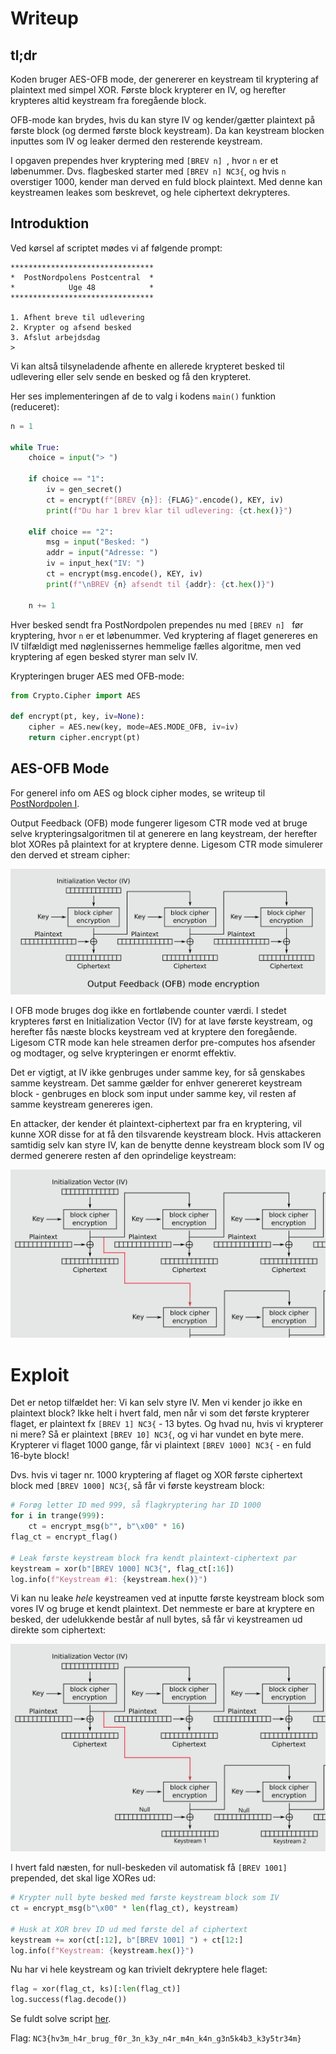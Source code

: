 # Writeup

## tl;dr

Koden bruger AES-OFB mode, der genererer en keystream til kryptering af plaintext med simpel XOR.
Første block krypterer en IV, og herefter krypteres altid keystream fra foregående block.

OFB-mode kan brydes, hvis du kan styre IV og kender/gætter plaintext på første block (og dermed første block keystream).
Da kan keystream blocken inputtes som IV og leaker dermed den resterende keystream.

I opgaven prependes hver kryptering med `[BREV n] `, hvor `n` er et løbenummer.
Dvs. flagbesked starter med `[BREV n] NC3{`, og hvis `n` overstiger 1000, kender man derved en fuld block plaintext.
Med denne kan keystreamen leakes som beskrevet, og hele ciphertext dekrypteres.

## Introduktion

Ved kørsel af scriptet mødes vi af følgende prompt:

```text
********************************
*  PostNordpolens Postcentral  *
*            Uge 48            *
********************************

1. Afhent breve til udlevering
2. Krypter og afsend besked
3. Afslut arbejdsdag
>
```

Vi kan altså tilsyneladende afhente en allerede krypteret besked til udlevering eller selv sende en besked og få den krypteret.

Her ses implementeringen af de to valg i kodens `main()` funktion (reduceret):

```py
n = 1

while True:
    choice = input("> ")

    if choice == "1":
        iv = gen_secret()
        ct = encrypt(f"[BREV {n}]: {FLAG}".encode(), KEY, iv)
        print(f"Du har 1 brev klar til udlevering: {ct.hex()}")

    elif choice == "2":
        msg = input("Besked: ")
        addr = input("Adresse: ")
        iv = input_hex("IV: ")
        ct = encrypt(msg.encode(), KEY, iv)
        print(f"\nBREV {n} afsendt til {addr}: {ct.hex()}")

    n += 1
```

Hver besked sendt fra PostNordpolen prependes nu med `[BREV n] ` før kryptering, hvor `n` er et løbenummer.
Ved kryptering af flaget genereres en IV tilfældigt med nøglenissernes hemmelige fælles algoritme, men ved kryptering af egen besked styrer man selv IV.

Krypteringen bruger AES med OFB-mode:

```py
from Crypto.Cipher import AES

def encrypt(pt, key, iv=None):
    cipher = AES.new(key, mode=AES.MODE_OFB, iv=iv)
    return cipher.encrypt(pt)
```

## AES-OFB Mode

For generel info om AES og block cipher modes, se writeup til [PostNordpolen I](../../postnordpolen-1-ctr/writeup/).

Output Feedback (OFB) mode fungerer ligesom CTR mode ved at bruge selve krypteringsalgoritmen til at generere en lang keystream, der herefter blot XORes på plaintext for at kryptere denne. Ligesom CTR mode simulerer den derved et stream cipher:

![AES output feedback mode encryption diagram](img/ofb-mode.png)

I OFB mode bruges dog ikke en fortløbende counter værdi. I stedet krypteres først en Initialization Vector (IV) for at lave første keystream, og herefter fås næste blocks keystream ved at kryptere den foregående. Ligesom CTR mode kan hele streamen derfor pre-computes hos afsender og modtager, og selve krypteringen er enormt effektiv.

Det er vigtigt, at IV ikke genbruges under samme key, for så genskabes samme keystream.
Det samme gælder for enhver genereret keystream block - genbruges en block som input under samme key, vil resten af samme keystream genereres igen.

En attacker, der kender ét plaintext-ciphertext par fra en kryptering, vil kunne XOR disse for at få den tilsvarende keystream block.
Hvis attackeren samtidig selv kan styre IV, kan de benytte denne keystream block som IV og dermed generere resten af den oprindelige keystream:

![AES chosen IV attack](img/ofb-reuse.png)

# Exploit

Det er netop tilfældet her: Vi kan selv styre IV. Men vi kender jo ikke en plaintext block?
Ikke helt i hvert fald, men når vi som det første krypterer flaget, er plaintext fx `[BREV 1] NC3{` - 13 bytes.
Og hvad nu, hvis vi krypterer ni mere? Så er plaintext `[BREV 10] NC3{`, og vi har vundet en byte mere.
Krypterer vi flaget 1000 gange, får vi plaintext `[BREV 1000] NC3{` - en fuld 16-byte block!

Dvs. hvis vi tager nr. 1000 kryptering af flaget og XOR første ciphertext block med `[BREV 1000] NC3{`, så får vi første keystream block:

```py
# Forøg letter ID med 999, så flagkryptering har ID 1000
for i in trange(999):
    ct = encrypt_msg(b"", b"\x00" * 16)
flag_ct = encrypt_flag()

# Leak første keystream block fra kendt plaintext-ciphertext par
keystream = xor(b"[BREV 1000] NC3{", flag_ct[:16])
log.info(f"Keystream #1: {keystream.hex()}")
```

Vi kan nu leake *hele* keystreamen ved at inputte første keystream block som vores IV og bruge et kendt plaintext.
Det nemmeste er bare at kryptere en besked, der udelukkende består af null bytes, så får vi keystreamen ud direkte som ciphertext:

![AES keystream leak](img/ofb-attack.png)

I hvert fald næsten, for null-beskeden vil automatisk få `[BREV 1001] ` prepended, det skal lige XORes ud:

```py
# Krypter null byte besked med første keystream block som IV
ct = encrypt_msg(b"\x00" * len(flag_ct), keystream)

# Husk at XOR brev ID ud med første del af ciphertext
keystream += xor(ct[:12], b"[BREV 1001] ") + ct[12:]
log.info(f"Keystream: {keystream.hex()}")
```

Nu har vi hele keystream og kan trivielt dekryptere hele flaget:

```py
flag = xor(flag_ct, ks)[:len(flag_ct)]
log.success(flag.decode())
```

Se fuldt solve script [her](../solution/solve.py).

Flag: `NC3{hv3m_h4r_brug_f0r_3n_k3y_n4r_m4n_k4n_g3n5k4b3_k3y5tr34m}`
